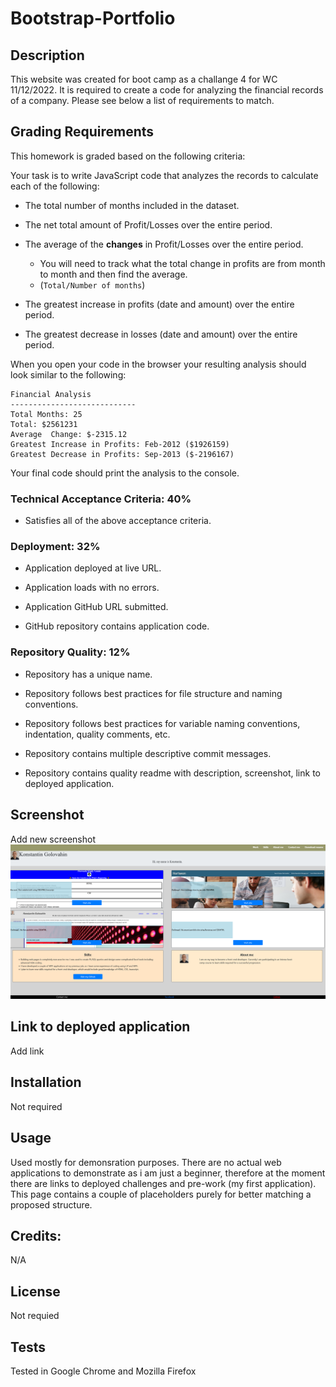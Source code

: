 # Bootstrap-Portfolio

## Description
 
This website was created for boot camp as a challange 4 for WC 11/12/2022. It is required to create a code for analyzing the financial records of a company. Please see below a list of requirements to match.

## Grading Requirements

This homework is graded based on the following criteria: 

Your task is to write JavaScript code that analyzes the records to calculate each of the following:

* The total number of months included in the dataset.

* The net total amount of Profit/Losses over the entire period.

* The average of the **changes** in Profit/Losses over the entire period.
  * You will need to track what the total change in profits are from month to month and then find the average.
  * (`Total/Number of months`)

* The greatest increase in profits (date and amount) over the entire period.

* The greatest decrease in losses (date and amount) over the entire period.

When you open your code in the browser your resulting analysis should look similar to the following:

  ```text
  Financial Analysis
  ----------------------------
  Total Months: 25
  Total: $2561231
  Average  Change: $-2315.12
  Greatest Increase in Profits: Feb-2012 ($1926159)
  Greatest Decrease in Profits: Sep-2013 ($-2196167)
  ```

Your final code should print the analysis to the console.


### Technical Acceptance Criteria: 40%

* Satisfies all of the above acceptance criteria.

### Deployment: 32%

* Application deployed at live URL.

* Application loads with no errors.

* Application GitHub URL submitted.

* GitHub repository contains application code.

### Repository Quality: 12%

* Repository has a unique name.

* Repository follows best practices for file structure and naming conventions.

* Repository follows best practices for variable naming conventions, indentation, quality comments, etc.

* Repository contains multiple descriptive commit messages.

* Repository contains quality readme with description, screenshot, link to deployed application.

## Screenshot
Add new screenshot
![Bootstrap portfolio](./images/Bootstrap-Portfolio.png?raw=true "Bootstrap portfolio")

## Link to deployed application

Add link

## Installation

Not required

## Usage

Used mostly for demonsration purposes. There are no actual web applications to demonstrate as i am just a beginner, therefore at the moment there are links to deployed challenges and pre-work (my first application). This page contains a couple of placeholders purely for better matching a proposed structure.



## Credits:

N/A

## License

Not requied

## Tests

Tested in Google Chrome and Mozilla Firefox
